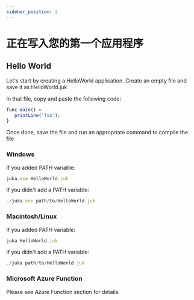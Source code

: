 ```yaml
---
sidebar_position: 2
---
```


# 正在写入您的第一个应用程序

## Hello World
Let's start by creating a HelloWorld application. Create an empty file and save it as HelloWorld.juk

In that file, copy and paste the following code:

```jsx
func main() =
   printLine("foo");
}
```

Once done, save the file and run an appropriate command to compile the file


### Windows
If you added PATH variable:

```jsx
juka.exe HelloWorld.juk
```

If you didn't add a PATH variable:
```jsx
./juka.exe path/to/HelloWorld.juk
```

### Macintosh/Linux

If you added PATH variable:

```jsx
juka HelloWorld.juk
```

If you didn't add a PATH variable:
```jsx
./juka path/to/HelloWorld.juk
```

### Microsoft Azure Function
Please see Azure Function section for details
